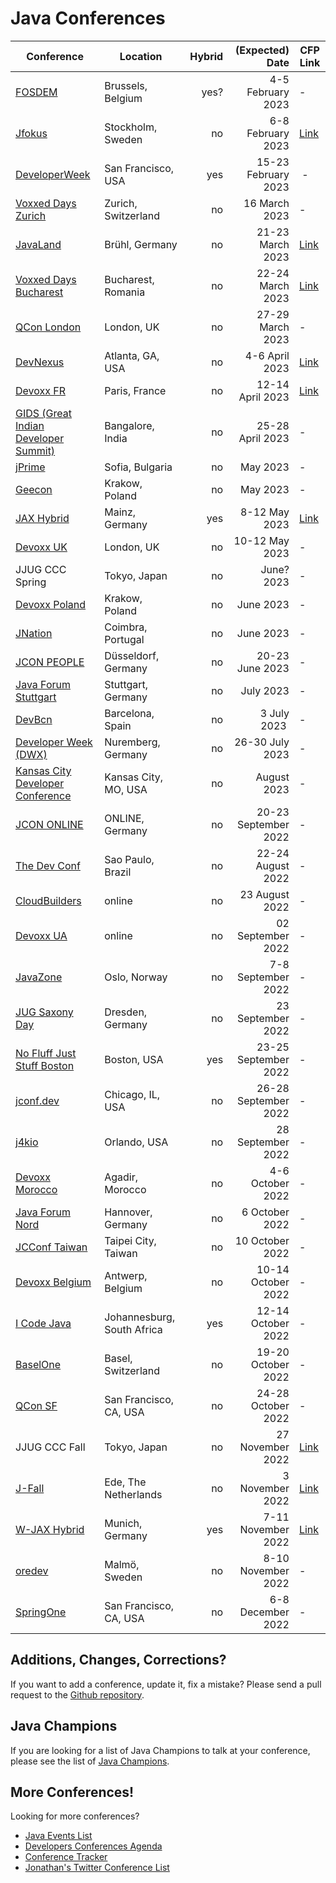 # Java Conferences

| Conference | Location | Hybrid | (Expected) Date | CFP Link |
| --- | --- | ---: | ---: | --- |
| [FOSDEM](https://fosdem.org) | Brussels, Belgium | yes? | 4-5 February 2023 | - | 
| [Jfokus](https://www.jfokus.se) | Stockholm, Sweden | no | 6-8 February 2023 | [Link](https://www.jfokus.se/iamahero) |
| [DeveloperWeek](https://www.developerweek.com) | San Francisco, USA | yes | 15-23 February 2023 | - |
| [Voxxed Days Zurich](https://voxxeddays.com/zurich/) | Zurich, Switzerland| no | 16 March 2023 | - |
| [JavaLand](https://www.javaland.eu) | Brühl, Germany | no | 21-23 March 2023 | [Link](https://shop.doag.org/events/javaland/cfp) |
| [Voxxed Days Bucharest](https://romania.voxxeddays.com) | Bucharest, Romania | no | 22-24 March 2023 | [Link](https://vdbuh23.cfp.dev/) |
| [QCon London](https://qconlondon.com) | London, UK | no | 27-29 March 2023 | - |
| [DevNexus](https://devnexus.com) | Atlanta, GA, USA | no | 4-6 April 2023 | [Link](https://devnexus.com/call-for-papers) |
| [Devoxx FR](https://www.devoxx.fr/) | Paris, France | no | 12-14 April 2023 | [Link](https://cfp.devoxx.fr/) |
| [GIDS (Great Indian Developer Summit)](https://developersummit.com) | Bangalore, India | no | 25-28 April 2023 | - |
| [jPrime](https://jprime.io) | Sofia, Bulgaria | no | May 2023 | - |
| [Geecon](https://www.geecon.org) | Krakow, Poland | no | May 2023 | - |
| [JAX Hybrid](https://jax.de/mainz) | Mainz, Germany | yes | 8-12 May 2023 | [Link](https://callforpapers.sandsmedia.com/) |
| [Devoxx UK](https://www.devoxx.co.uk) | London, UK | no | 10-12 May 2023 | - |
| JJUG CCC Spring | Tokyo, Japan | no | June? 2023 | - |
| [Devoxx Poland](https://devoxx.pl) | Krakow, Poland | no | June 2023 | - |
| [JNation](https://jnation.pt/) | Coimbra, Portugal | no | June 2023 | - |
| [JCON PEOPLE](https://jcon.one) | Düsseldorf, Germany | no | 20-23 June 2023 | - |
| [Java Forum Stuttgart](https://www.java-forum-stuttgart.de) | Stuttgart, Germany | no | July 2023 | - |
| [DevBcn](https://devbcn.com) | Barcelona, Spain | no | 3 July 2023 | - |
| [Developer Week (DWX)](https://www.developer-week.de/) | Nuremberg, Germany | no | 26-30 July 2023 | - |
| [Kansas City Developer Conference](https://www.kcdc.info/) | Kansas City, MO, USA | no | August 2023 | - |
| [JCON ONLINE](https://jcon.one) | ONLINE, Germany | no | 20-23 September 2022 | - |
| [The Dev Conf](https://thedevconf.com) | Sao Paulo, Brazil | no | 22-24 August 2022 | - |
| [CloudBuilders](https://www.cloud-builders.tech) | online | no | 23 August 2022 | - |
| [Devoxx UA](https://devoxx.com.ua/) | online | no | 02 September 2022 | - |
| [JavaZone](https://2022.javazone.no) | Oslo, Norway | no | 7-8 September 2022 | - |
| [JUG Saxony Day](https://jugsaxony.day) | Dresden, Germany | no | 23 September 2022 | - |
| [No Fluff Just Stuff Boston](https://nofluffjuststuff.com/boston) | Boston, USA | yes | 23-25 September 2022 | - |
| [jconf.dev](https://2022.jconf.dev) | Chicago, IL, USA | no | 26-28 September 2022 | - |
| [j4kio](https://www.j4k.io) | Orlando, USA | no | 28 September 2022 | - |
| [Devoxx Morocco](https://devoxx.ma) | Agadir, Morocco | no | 4-6 October 2022 | - |
| [Java Forum Nord](https://javaforumnord.de) | Hannover, Germany | no | 6 October 2022 | - |
| [JCConf Taiwan](https://jcconf.tw/2022) | Taipei City, Taiwan | no | 10 October 2022 | - |
| [Devoxx Belgium](https://devoxx.be) | Antwerp, Belgium | no | 10-14  October 2022 | - |
| [I Code Java](https://j-sa.co) | Johannesburg, South Africa | yes | 12-14 October 2022 | - |
| [BaselOne](https://baselone.ch/one) | Basel, Switzerland | no | 19-20 October 2022 | - |
| [QCon SF](https://qconsf.com) | San Francisco, CA, USA | no | 24-28 October 2022 | - |
| JJUG CCC Fall | Tokyo, Japan | no | 27 November 2022 | [Link](https://fortee.jp/jjug-ccc-2022-fall) |
| [J-Fall](https://jfall.nl) | Ede, The Netherlands | no | 3 November 2022 | [Link](https://sessionize.com/jfall22/) |
| [W-JAX Hybrid](https://jax.de/muenchen) | Munich, Germany | yes | 7-11 November 2022 | [Link](https://callforpapers.sandsmedia.com/) |
| [oredev](https://oredev.org) | Malmö, Sweden | no | 8-10 November 2022 | - |
| [SpringOne](https://springone.io) | San Francisco, CA, USA | no | 6-8 December 2022 | - |

## Additions, Changes, Corrections?

If you want to add a conference, update it, fix a mistake? Please send a pull request to the [Github repository](https://github.com/javaconferences/javaconferences.github.io/).

## Java Champions

If you are looking for a list of Java Champions to talk at your conference, please see the list of [Java Champions](https://github.com/aalmiray/java-champions).

## More Conferences!

Looking for more conferences?
- [Java Events List](https://java-events.dev)
- [Developers Conferences Agenda](https://github.com/scraly/developers-conferences-agenda)
- [Conference Tracker](https://milendyankov.com/ConferenceTracker)
- [Jonathan's Twitter Conference List](https://twitter.com/i/lists/1403961712068366337)
